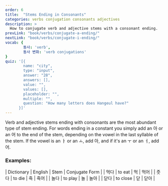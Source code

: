 ```yaml
---
order: 6
title:  "Stems Ending in Consonants"
categories: verbs conjugation consonants adjectives
description: >
  How to conjugate verb and adjective stems with a consonant ending.
prevLink: "book/verbs/conjugate-a-ending/"
nextLink: "book/verbs/conjugate-i-ending/"
vocab: {
		동사: 'verb',
		동사 변화: 'verb conjugations'
}
quiz: '[{
        name: "city",
        type: "input",
        answer: "28",
        answers: [],
        value: "",
        values: [],
        placeholder: "",
        multiple: "",
        question: "How many letters does Hangeul have?"
      }]'
---
```

Verb and adjective stems ending with consonants are the most abundant type of stem ending. For
words ending in a constant you simply add an 아 or an 어 to the end of the stem,
depending on the vowel in the last syllable of the stem. If the vowel is an ㅏ
or an ㅗ, add 아, and if it's an ㅜ or an ㅓ, add 어.

### Examples:

| Dictionary | English | Stem | Conjugate Form |
| 먹다 | to eat | 먹 | 먹어 |
| 줏다 | to die | 죽 | 죽어 |
| 놀다 | to play | 놀 | 놀아 |
| 닫다 | to close | 닫 | 닫아 |

